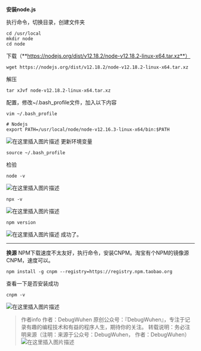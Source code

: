 **安装node.js**

执行命令，切换目录，创建文件夹
```
cd /usr/local
mkdir node
cd node
```

下载（**https://nodejs.org/dist/v12.18.2/node-v12.18.2-linux-x64.tar.xz**）
```
wget https://nodejs.org/dist/v12.18.2/node-v12.18.2-linux-x64.tar.xz
```
解压
```
tar xJvf node-v12.18.2-linux-x64.tar.xz
```
配置，修改~/.bash_profile文件，加入以下内容
```
vim ~/.bash_profile
```
```
# Nodejs
export PATH=/usr/local/node/node-v12.16.3-linux-x64/bin:$PATH
```
![在这里插入图片描述](https://img-blog.csdnimg.cn/20200722235958573.png?x-oss-process=image/watermark,type_ZmFuZ3poZW5naGVpdGk,shadow_10,text_aHR0cHM6Ly9ibG9nLmNzZG4ubmV0L3FxXzQzOTM4MDUy,size_16,color_FFFFFF,t_70)
更新环境变量
```
source ~/.bash_profile
```
检验
```
node -v
```
![在这里插入图片描述](https://img-blog.csdnimg.cn/20200723000146367.png)
```
npx -v
```
![在这里插入图片描述](https://img-blog.csdnimg.cn/20200723000208310.png)
```
npm version
```
![在这里插入图片描述](https://img-blog.csdnimg.cn/20200723000246650.png?x-oss-process=image/watermark,type_ZmFuZ3poZW5naGVpdGk,shadow_10,text_aHR0cHM6Ly9ibG9nLmNzZG4ubmV0L3FxXzQzOTM4MDUy,size_16,color_FFFFFF,t_70)
成功了。

*****
**换源**
NPM下载速度不太友好，执行命令，安装CNPM。淘宝有个NPM的镜像源CNPM，速度可以。
```
npm install -g cnpm --registry=https://registry.npm.taobao.org
```
查看一下是否安装成功
```
cnpm -v
```
![在这里插入图片描述](https://img-blog.csdnimg.cn/2020072300292367.png?x-oss-process=image/watermark,type_ZmFuZ3poZW5naGVpdGk,shadow_10,text_aHR0cHM6Ly9ibG9nLmNzZG4ubmV0L3FxXzQzOTM4MDUy,size_16,color_FFFFFF,t_70)
>作者info
作者：DebugWuhen
原创公众号：『DebugWuhen』，专注于记录有趣的编程技术和有益的程序人生，期待你的关注。
转载说明：务必注明来源（注明：来源于公众号：DebugWuhen， 作者：DebugWuhen）
![在这里插入图片描述](https://img-blog.csdnimg.cn/20200706013520101.png?x-oss-process=image/watermark,type_ZmFuZ3poZW5naGVpdGk,shadow_10,text_aHR0cHM6Ly9ibG9nLmNzZG4ubmV0L3FxXzQzOTM4MDUy,size_16,color_FFFFFF,t_70)